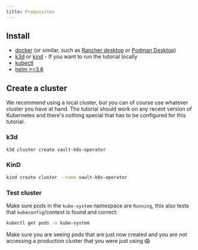 ```yaml
---
title: Prequisites
---
```


## Install

- [docker](https://docs.docker.com/get-docker) (or similar, such as [Rancher desktop](https://docs.rancherdesktop.io/getting-started/installation) or [Podman Desktop](https://podman-desktop.io/docs/Installation))
- [k3d](https://k3d.io/v5.4.6/#installation) or [kind](https://kind.sigs.k8s.io/docs/user/quick-start/) - If you want to run the tutorial locally
- [kubectl](https://kubernetes.io/docs/tasks/tools/#kubectl)
- [helm >=3.6](https://helm.sh/docs/intro/install/)

## Create a cluster

We recommend using a local cluster, but you can of course use whatever cluster you have at hand. The tutorial should work on any recent version of Kubernetes and there's nothing special that has to be configured for this tutorial.

### k3d

```bash
k3d cluster create vault-k8s-operator
```

### KinD

```bash
kind create cluster --name vault-k8s-operator
```

### Test cluster

Make sure pods in the `kube-system` namespace are `Running`, this also tests that `kubeconfig`/context is found and correct:

```bash
kubectl get pods -n kube-system
```

Make sure you are seeing pods that are just now created and you are not accessing a production cluster that you were just using 😱

